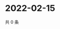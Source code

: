 # 2022-02-15

共 0 条

<!-- BEGIN WEIBO -->
<!-- 最后更新时间 Tue Feb 15 2022 01:11:08 GMT+0800 (China Standard Time) -->

<!-- END WEIBO -->
